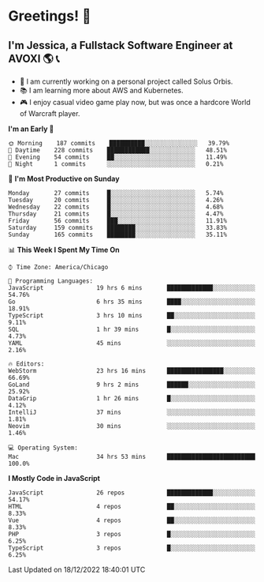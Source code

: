 # Greetings! 🧠

## I'm Jessica, a Fullstack Software Engineer at AVOXI 🌎 📞

- 🌟 I am currently working on a personal project called Solus Orbis.
- 📚 I am learning more about AWS and Kubernetes.
- 🎮 I enjoy casual video game play now, but was once a hardcore World of Warcraft player.

<!--START_SECTION:waka-->
**I'm an Early 🐤** 

```text
🌞 Morning    187 commits    ██████████░░░░░░░░░░░░░░░   39.79% 
🌆 Daytime    228 commits    ████████████░░░░░░░░░░░░░   48.51% 
🌃 Evening    54 commits     ██░░░░░░░░░░░░░░░░░░░░░░░   11.49% 
🌙 Night      1 commits      ░░░░░░░░░░░░░░░░░░░░░░░░░   0.21%

```
📅 **I'm Most Productive on Sunday** 

```text
Monday       27 commits     █░░░░░░░░░░░░░░░░░░░░░░░░   5.74% 
Tuesday      20 commits     █░░░░░░░░░░░░░░░░░░░░░░░░   4.26% 
Wednesday    22 commits     █░░░░░░░░░░░░░░░░░░░░░░░░   4.68% 
Thursday     21 commits     █░░░░░░░░░░░░░░░░░░░░░░░░   4.47% 
Friday       56 commits     ███░░░░░░░░░░░░░░░░░░░░░░   11.91% 
Saturday     159 commits    ████████░░░░░░░░░░░░░░░░░   33.83% 
Sunday       165 commits    ████████░░░░░░░░░░░░░░░░░   35.11%

```


📊 **This Week I Spent My Time On** 

```text
⌚︎ Time Zone: America/Chicago

💬 Programming Languages: 
JavaScript               19 hrs 6 mins       █████████████░░░░░░░░░░░░   54.76% 
Go                       6 hrs 35 mins       ████░░░░░░░░░░░░░░░░░░░░░   18.91% 
TypeScript               3 hrs 10 mins       ██░░░░░░░░░░░░░░░░░░░░░░░   9.11% 
SQL                      1 hr 39 mins        █░░░░░░░░░░░░░░░░░░░░░░░░   4.73% 
YAML                     45 mins             ░░░░░░░░░░░░░░░░░░░░░░░░░   2.16%

🔥 Editors: 
WebStorm                 23 hrs 16 mins      ████████████████░░░░░░░░░   66.69% 
GoLand                   9 hrs 2 mins        ██████░░░░░░░░░░░░░░░░░░░   25.92% 
DataGrip                 1 hr 26 mins        █░░░░░░░░░░░░░░░░░░░░░░░░   4.12% 
IntelliJ                 37 mins             ░░░░░░░░░░░░░░░░░░░░░░░░░   1.81% 
Neovim                   30 mins             ░░░░░░░░░░░░░░░░░░░░░░░░░   1.46%

💻 Operating System: 
Mac                      34 hrs 53 mins      █████████████████████████   100.0%

```

**I Mostly Code in JavaScript** 

```text
JavaScript               26 repos            █████████████░░░░░░░░░░░░   54.17% 
HTML                     4 repos             ██░░░░░░░░░░░░░░░░░░░░░░░   8.33% 
Vue                      4 repos             ██░░░░░░░░░░░░░░░░░░░░░░░   8.33% 
PHP                      3 repos             █░░░░░░░░░░░░░░░░░░░░░░░░   6.25% 
TypeScript               3 repos             █░░░░░░░░░░░░░░░░░░░░░░░░   6.25%

```



 Last Updated on 18/12/2022 18:40:01 UTC
<!--END_SECTION:waka-->

<!--
**jessikuh/jessikuh** is a ✨ _special_ ✨ repository because its `README.md` (this file) appears on your GitHub profile.

Here are some ideas to get you started:

- 🔭 I’m currently working on ...
- 🌱 I’m currently learning ...
- 👯 I’m looking to collaborate on ...
- 🤔 I’m looking for help with ...
- 💬 Ask me about ...
- 📫 How to reach me: ...
- 😄 Pronouns: ...
- ⚡ Fun fact: ...
-->
